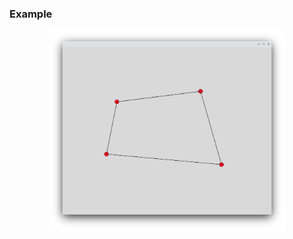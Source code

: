 ### Example

<p align="center">
  <a href="/image/aa_zoom.png"><img src="/image/aa.png" width='75%' height='50%'></a> 
</p>
